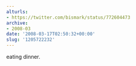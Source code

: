 ```yaml
---
alturls:
- https://twitter.com/bismark/status/772604473
archive:
- 2008-03
date: '2008-03-17T02:50:32+00:00'
slug: '1205722232'
---
```


eating dinner.

